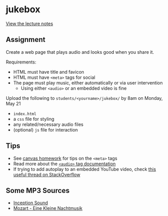 # jukebox

[View the lecture notes](/lectures/week7)

## Assignment

Create a web page that plays audio and looks good when you share it.

Requirements:
- HTML must have title and favicon
- HTML must have `<meta>` tags for social
- The page must play music, either automatically or via user intervention
  - Using either `<audio>` or an embedded video is fine

Upload the following to `students/<yourname>/jukebox/` by 8am on Monday, May 21
- `index.html`
- a `css` file for styling
- any related/necessary audio files
- (optional) `js` file for interaction

## Tips

- See [canvas homework](/homework/canvas) for tips on the `<meta>` tags
- Read more about the [`<audio>` tag documentation](https://developer.mozilla.org/en-US/docs/Web/HTML/Element/audio)
- If trying to add autoplay to an embedded YouTube video, check [this useful thread on StackOverflow](https://stackoverflow.com/questions/3405242/how-can-i-autoplay-a-video-using-the-new-embed-code-style-for-youtube)

## Some MP3 Sources

- [Inception Sound](https://inception.davepedu.com/)
- [Mozart - Eine Kleine Nachtmusik](http://freemusicarchive.org/music/Advent_Chamber_Orchestra/Selections_from_the_2005-2006_Season/Advent_Chamber_Orchestra_-_04_-_Mozart_-_A_Little_Night_Music_allegro)
